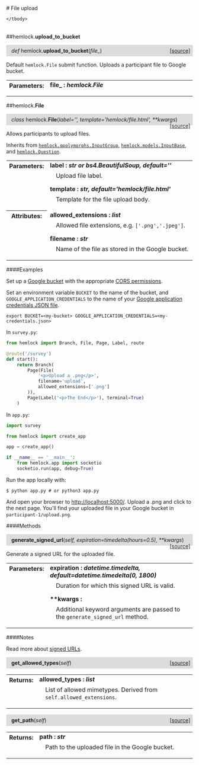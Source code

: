 <script src="https://cdn.mathjax.org/mathjax/latest/MathJax.js?config=TeX-AMS-MML_HTMLorMML" type="text/javascript"></script>

<link rel="stylesheet" href="https://assets.readthedocs.org/static/css/readthedocs-doc-embed.css" type="text/css" />

<style>
    a.src-href {
        float: right;
    }
    p.attr {
        margin-top: 0.5em;
        margin-left: 1em;
    }
    p.func-header {
        background-color: gainsboro;
        border-radius: 0.1em;
        padding: 0.5em;
        padding-left: 1em;
    }
    table.field-table {
        border-radius: 0.1em
    }
</style># File upload

<table class="docutils field-list field-table" frame="void" rules="none">
    <col class="field-name" />
    <col class="field-body" />
    <tbody valign="top">
        
    </tbody>
</table>



##hemlock.**upload_to_bucket**

<p class="func-header">
    <i>def</i> hemlock.<b>upload_to_bucket</b>(<i>file_</i>) <a class="src-href" target="_blank" href="https://github.com/dsbowen/hemlock/blob/master/hemlock/qpolymorphs/file.py#L20">[source]</a>
</p>

Default `hemlock.File` submit function. Uploads a participant file to
Google bucket.

<table class="docutils field-list field-table" frame="void" rules="none">
    <col class="field-name" />
    <col class="field-body" />
    <tbody valign="top">
        <tr class="field">
    <th class="field-name"><b>Parameters:</b></td>
    <td class="field-body" width="100%"><b>file_ : <i>hemlock.File</i></b>
<p class="attr">
    
</p></td>
</tr>
    </tbody>
</table>



##hemlock.**File**

<p class="func-header">
    <i>class</i> hemlock.<b>File</b>(<i>label='', template='hemlock/file.html', **kwargs</i>) <a class="src-href" target="_blank" href="https://github.com/dsbowen/hemlock/blob/master/hemlock/qpolymorphs/file.py#L44">[source]</a>
</p>

Allows participants to upload files.

Inherits from [`hemlock.qpolymorphs.InputGroup`](input_group.md),
[`hemlock.models.InputBase`](bases.md), and
[`hemlock.Question`](question.md).

<table class="docutils field-list field-table" frame="void" rules="none">
    <col class="field-name" />
    <col class="field-body" />
    <tbody valign="top">
        <tr class="field">
    <th class="field-name"><b>Parameters:</b></td>
    <td class="field-body" width="100%"><b>label : <i>str or bs4.BeautifulSoup, default=''</i></b>
<p class="attr">
    Upload file label.
</p>
<b>template : <i>str, default='hemlock/file.html'</i></b>
<p class="attr">
    Template for the file upload body.
</p></td>
</tr>
<tr class="field">
    <th class="field-name"><b>Attributes:</b></td>
    <td class="field-body" width="100%"><b>allowed_extensions : <i>list</i></b>
<p class="attr">
    Allowed file extensions, e.g. <code>['.png','.jpeg']</code>.
</p>
<b>filename : <i>str</i></b>
<p class="attr">
    Name of the file as stored in the Google bucket.
</p></td>
</tr>
    </tbody>
</table>

####Examples

Set up a
[Google bucket](https://cloud.google.com/storage/docs/creating-buckets)
with the appropriate
[CORS permissions](https://cloud.google.com/storage/docs/cross-origin).

Set an environment variable `BUCKET` to the name of the bucket, and
`GOOGLE_APPLICATION_CREDENTIALS` to the name of your
[Google application credentials JSON file](https://cloud.google.com/docs/authentication/getting-started).

```
export BUCKET=<my-bucket> GOOGLE_APPLICATION_CREDENTIALS=<my-credentials.json>
```

In `survey.py`:

```python
from hemlock import Branch, File, Page, Label, route

@route('/survey')
def start():
    return Branch(
        Page(File(
            '<p>Upload a .png</p>',
            filename='upload',
            allowed_extensions=['.png']
        )),
        Page(Label('<p>The End</p>'), terminal=True)
    )
```

In `app.py`:

```python
import survey

from hemlock import create_app

app = create_app()

if __name__ == '__main__':
    from hemlock.app import socketio
    socketio.run(app, debug=True)
```

Run the app locally with:

```
$ python app.py # or python3 app.py
```

And open your browser to <http://localhost:5000/>. Upload a .png and click to the next page. You'll find your uploaded file in your Google bucket in `participant-1/upload.png`.

####Methods



<p class="func-header">
    <i></i> <b>generate_signed_url</b>(<i>self, expiration=timedelta(hours=0.5), **kwargs</i>) <a class="src-href" target="_blank" href="https://github.com/dsbowen/hemlock/blob/master/hemlock/qpolymorphs/file.py#L132">[source]</a>
</p>

Generate a signed URL for the uploaded file.

<table class="docutils field-list field-table" frame="void" rules="none">
    <col class="field-name" />
    <col class="field-body" />
    <tbody valign="top">
        <tr class="field">
    <th class="field-name"><b>Parameters:</b></td>
    <td class="field-body" width="100%"><b>expiration : <i>datetime.timedelta, default=datetime.timedelta(0, 1800)</i></b>
<p class="attr">
    Duration for which this signed URL is valid.
</p>
<b>**kwargs : <i></i></b>
<p class="attr">
    Additional keyword arguments are passed to the <code>generate_signed_url</code> method.
</p></td>
</tr>
    </tbody>
</table>

####Notes

Read more about [signed URLs](https://cloud.google.com/storage/docs/access-control/signed-urls).



<p class="func-header">
    <i></i> <b>get_allowed_types</b>(<i>self</i>) <a class="src-href" target="_blank" href="https://github.com/dsbowen/hemlock/blob/master/hemlock/qpolymorphs/file.py#L155">[source]</a>
</p>



<table class="docutils field-list field-table" frame="void" rules="none">
    <col class="field-name" />
    <col class="field-body" />
    <tbody valign="top">
        <tr class="field">
    <th class="field-name"><b>Returns:</b></td>
    <td class="field-body" width="100%"><b>allowed_types : <i>list</i></b>
<p class="attr">
    List of allowed mimetypes. Derived from <code>self.allowed_extensions</code>.
</p></td>
</tr>
    </tbody>
</table>





<p class="func-header">
    <i></i> <b>get_path</b>(<i>self</i>) <a class="src-href" target="_blank" href="https://github.com/dsbowen/hemlock/blob/master/hemlock/qpolymorphs/file.py#L165">[source]</a>
</p>



<table class="docutils field-list field-table" frame="void" rules="none">
    <col class="field-name" />
    <col class="field-body" />
    <tbody valign="top">
        <tr class="field">
    <th class="field-name"><b>Returns:</b></td>
    <td class="field-body" width="100%"><b>path : <i>str</i></b>
<p class="attr">
    Path to the uploaded file in the Google bucket.
</p></td>
</tr>
    </tbody>
</table>

